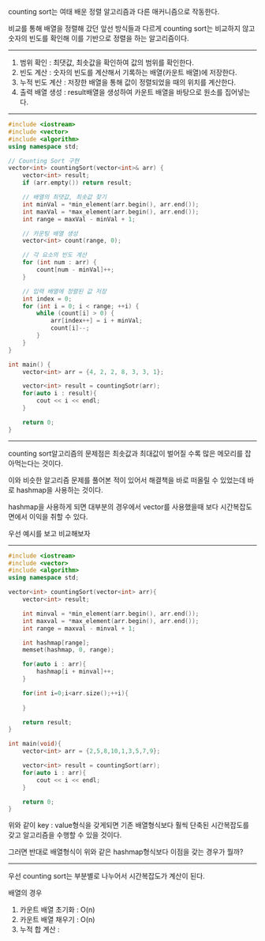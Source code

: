 
counting sort는 여태 배운 정렬 알고리즘과 다른 매커니즘으로 작동한다.

비교를 통해 배열을 정렬해 갔던 앞선 방식들과 다르게 counting sort는 비교하지 않고 숫자의 빈도를 확인해 이를 기반으로 정렬을 하는 알고리즘이다.

---

1. 범위 확인 : 최댓값, 최솟값을 확인하여 값의 범위를 확인한다.
2. 빈도 계산 : 숫자의 빈도를 계산해서 기록하는 배열(카운트 배열)에 저장한다.
3. 누적 빈도 계산 : 저장한 배열을 통해 값이 정렬되었을 때의 위치를 계산한다.
4. 출력 배열 생성 : result배열을 생성하여 카운트 배열을 바탕으로 원소를 집어넣는다.

---

```c++ title='Counting Sort - vector'
#include <iostream>
#include <vector>
#include <algorithm>
using namespace std;

// Counting Sort 구현
vector<int> countingSort(vector<int>& arr) {
	vector<int> result;
    if (arr.empty()) return result;

    // 배열의 최댓값, 최솟값 찾기
    int minVal = *min_element(arr.begin(), arr.end());
    int maxVal = *max_element(arr.begin(), arr.end());
    int range = maxVal - minVal + 1;

    // 카운팅 배열 생성
    vector<int> count(range, 0);

    // 각 요소의 빈도 계산
    for (int num : arr) {
        count[num - minVal]++;
    }

    // 입력 배열에 정렬된 값 저장
    int index = 0;
    for (int i = 0; i < range; ++i) {
        while (count[i] > 0) {
            arr[index++] = i + minVal;
            count[i]--;
        }
    }
}

int main() {
    vector<int> arr = {4, 2, 2, 8, 3, 3, 1};

    vector<int> result = countingSotr(arr);
    for(auto i : result){
	    cout << i << endl;
    }

    return 0;
}
```

---

counting sort알고리즘의 문제점은 최솟값과 최대값이 벌어질 수록 많은 메모리를 잡아먹는다는 것이다.

이와 비슷한 알고리즘 문제를 풀어본 적이 있어서 해결책을 바로 떠올릴 수 있었는데 바로 hashmap을 사용하는 것이다.

hashmap을 사용하게 되면 대부분의 경우에서 vector를 사용했을때 보다 시간복잡도 면에서 이익을 취할 수 있다.

우선 예시를 보고 비교해보자

---

```c++ title='Counting Sort - hashmap'
#include <iostream>
#include <vector>
#include <algorithm>
using namespace std;

vector<int> countingSort(vector<int> arr){
	vector<int> result;

	int minval = *min_element(arr.begin(), arr.end());
	int maxval = *max_element(arr.begin(), arr.end());
	int range = maxval - minval + 1;

	int hashmap[range];
	memset(hashmap, 0, range);

	for(auto i : arr){
		hashmap[i + minval]++;
	}

	for(int i=0;i<arr.size();++i){
		
	}

	return result;
}

int main(void){
	vector<int> arr = {2,5,8,10,1,3,5,7,9};

	vector<int> result = countingSort(arr);
	for(auto i : arr){
		cout << i << endl;
	}

	return 0;
}
```


위와 같이 key : value형식을 갖게되면 기존 배열형식보다 훨씩 단축된 시간복잡도를 갖고 알고리즘을 수행할 수 있을 것이다. 

그러면 반대로 배열형식이 위와 같은 hashmap형식보다 이점을 갖는 경우가 뭘까?

---

우선 counting sort는 부분별로 나누어서 시간복잡도가 계산이 된다.

배열의 경우 

1. 카운트 배열 초기화 : O(n)
2. 카운트 배열 채우기 : O(n)
3. 누적 합 계산 : 